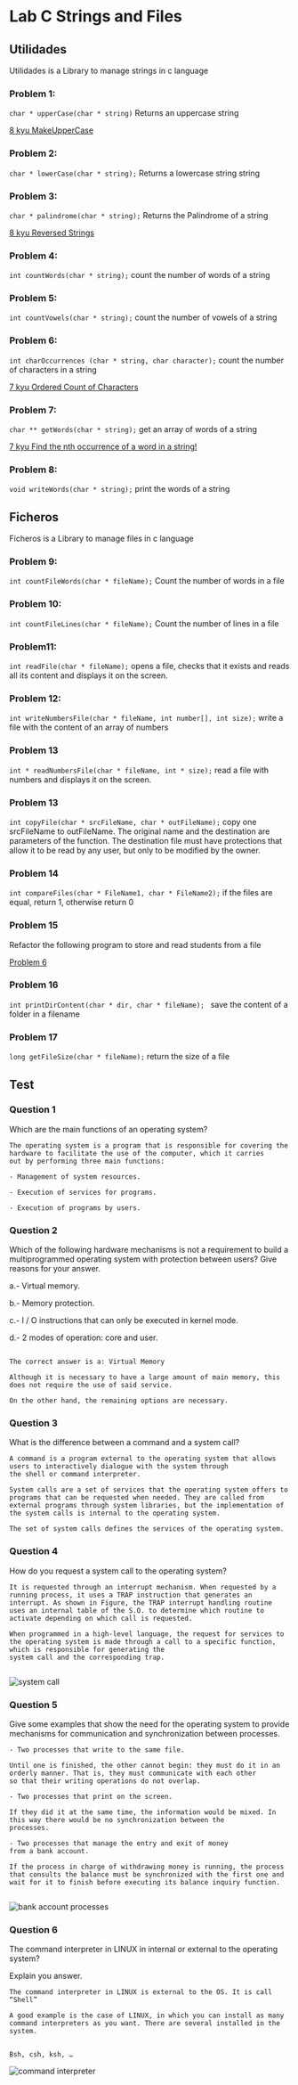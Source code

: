 # Lab C Strings and Files

## Utilidades

Utilidades is a Library to manage strings in c language

### Problem 1: 

``char * upperCase(char * string)`` Returns an uppercase string

[8 kyu MakeUpperCase](https://www.codewars.com/kata/57a0556c7cb1f31ab3000ad7)

### Problem 2: 

``char * lowerCase(char * string);`` Returns a lowercase string  string

### Problem 3: 

``char * palindrome(char * string);`` Returns the Palindrome of a string

[8 kyu Reversed Strings](https://www.codewars.com/kata/5168bb5dfe9a00b126000018)

### Problem 4: 

``int countWords(char * string);`` count the number of words of a string

### Problem 5: 

``int countVowels(char * string);``  count the number of vowels of a string

### Problem 6: 

``int charOccurrences (char * string, char character);`` count the number of characters in a string

[7 kyu Ordered Count of Characters](https://www.codewars.com/kata/57a6633153ba33189e000074)

### Problem 7: 

``char ** getWords(char * string);``  get an array of words of a string

[7 kyu Find the nth occurrence of a word in a string!](https://www.codewars.com/kata/5b1d1812b6989d61bd00004f)

### Problem 8: 

``void writeWords(char * string);`` print the words of a string

## Ficheros

Ficheros is a Library to manage files in c language

### Problem 9: 

``int countFileWords(char * fileName);`` Count the number of words in a file

### Problem 10: 
``int countFileLines(char * fileName);`` Count the number of lines in a file

### Problem11: 

``int readFile(char * fileName);`` opens a file, checks that it exists and reads all its content and displays it on the screen.

### Problem 12: 
``int writeNumbersFile(char * fileName, int number[], int size);`` write a file with the content of an array of numbers

### Problem 13
``int * readNumbersFile(char * fileName, int * size);``  read a file with numbers and displays it on the screen.

### Problem 13
``int copyFile(char * srcFileName, char * outFileName);``  copy one srcFileName to outFileName. The original name and the destination are parameters of the
function. The destination file must have protections that allow it to be read by any user, but only to be modified by the owner.

### Problem 14

``int compareFiles(char * FileName1, char * FileName2);`` if the files are equal, return 1, otherwise return 0

### Problem 15

Refactor the following program to store and read students from a file

[Problem 6](https://github.com/SSOO-uc3m/Lab_C_pointers/tree/master/Problem_06)

### Problem 16

``int printDirContent(char * dir, char * fileName); `` save the content of a folder in a filename

### Problem 17

``long getFileSize(char * fileName);`` return the size of a file


## Test

### Question 1

Which are the main functions of an operating system?

````
The operating system is a program that is responsible for covering the hardware to facilitate the use of the computer, which it carries
out by performing three main functions:

- Management of system resources.

- Execution of services for programs.

- Execution of programs by users.

````

### Question 2

Which of the following hardware mechanisms is not a requirement to build a multiprogrammed operating system with protection between users? Give reasons for your answer.

a.- Virtual memory.

b.- Memory protection.

c.- I / O instructions that can only be executed in kernel mode.

d.- 2 modes of operation: core and user.

````

The correct answer is a: Virtual Memory

Although it is necessary to have a large amount of main memory, this does not require the use of said service.

On the other hand, the remaining options are necessary.
````


### Question 3

What is the difference between a command and a system call?
````
A command is a program external to the operating system that allows users to interactively dialogue with the system through
the shell or command interpreter.

System calls are a set of services that the operating system offers to programs that can be requested when needed. They are called from external programs through system libraries, but the implementation of the system calls is internal to the operating system.

The set of system calls defines the services of the operating system.
````
### Question 4

How do you request a system call to the operating system?
````
It is requested through an interrupt mechanism. When requested by a running process, it uses a TRAP instruction that generates an interrupt. As shown in Figure, the TRAP interrupt handling routine uses an internal table of the S.O. to determine which routine to activate depending on which call is requested.

When programmed in a high-level language, the request for services to the operating system is made through a call to a specific function, which is responsible for generating the
system call and the corresponding trap.


````

![system call](img/system-call.png)

### Question 5

Give some examples that show the need for the operating system to provide mechanisms for communication and synchronization between processes.

````
- Two processes that write to the same file.

Until one is finished, the other cannot begin: they must do it in an orderly manner. That is, they must communicate with each other
so that their writing operations do not overlap.

- Two processes that print on the screen.

If they did it at the same time, the information would be mixed. In this way there would be no synchronization between the
processes.

- Two processes that manage the entry and exit of money
from a bank account.

If the process in charge of withdrawing money is running, the process that consults the balance must be synchronized with the first one and wait for it to finish before executing its balance inquiry function.


````
![bank account processes](img/bank-account-processes.png)

### Question 6

The command interpreter in LINUX in internal or external to the operating system?

Explain you answer.

````
The command interpreter in LINUX is external to the OS. It is call “Shell”

A good example is the case of LINUX, in which you can install as many command interpreters as you want. There are several installed in the system.


Bsh, csh, ksh, …

````
![command interpreter](img/command-interpreter.png)

